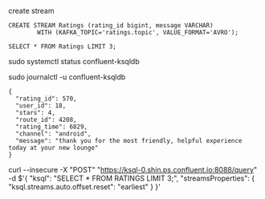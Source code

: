 create stream

```
CREATE STREAM Ratings (rating_id bigint, message VARCHAR) 
        WITH (KAFKA_TOPIC='ratings.topic', VALUE_FORMAT='AVRO');
```

```
SELECT * FROM Ratings LIMIT 3;
```

sudo systemctl status confluent-ksqldb

sudo journalctl -u confluent-ksqldb

```
{
  "rating_id": 570,
  "user_id": 18,
  "stars": 4,
  "route_id": 4208,
  "rating_time": 6829,
  "channel": "android",
  "message": "thank you for the most friendly, helpful experience today at your new lounge"
}
```

curl --insecure -X "POST" "https://ksql-0.shin.ps.confluent.io:8088/query" \
     -d $'{
  "ksql": "SELECT * FROM RATINGS LIMIT 3;",
  "streamsProperties": {
    "ksql.streams.auto.offset.reset": "earliest"
  }
}'